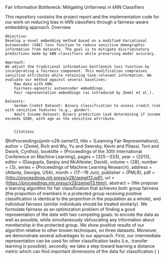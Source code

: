Fair Information Bottleneck: Mitigating Unfairness in kNN Classifiers

This repository contains the project report and the implementation code for our work on reducing bias in kNN classifiers through a fairness-aware embedding approach.
Overview

    Objective:
    Develop a novel embedding method based on a modified Variational Autoencoder (VAE) loss function to reduce sensitive demographic information from datasets. The goal is to mitigate discriminatory predictions made by kNN classifiers while preserving model accuracy.

    Approach:
    We adjust the traditional information bottleneck loss function by incorporating a fairness component. This modification compresses sensitive attributes while retaining task-relevant information. We evaluate our method against several baselines:
        Raw data with kNN.
        Fairness-agnostic autoencoder embeddings.
        Fair representation embeddings (as introduced by Zemel et al.).

    Datasets:
        German Credit Dataset: Binary classification to assess credit risk with sensitive features (e.g., gender).
        Adult Income Dataset: Binary prediction task determining if income exceeds $50K, with age as the sensitive attribute.
        
        
        Citations
        
        
@InProceedings{pmlr-v28-zemel13,
  title = 	 {Learning Fair Representations},
  author = 	 {Zemel, Rich and Wu, Yu and Swersky, Kevin and Pitassi, Toni and Dwork, Cynthia},
  booktitle = 	 {Proceedings of the 30th International Conference on Machine Learning},
  pages = 	 {325--333},
  year = 	 {2013},
  editor = 	 {Dasgupta, Sanjoy and McAllester, David},
  volume = 	 {28},
  number =       {3},
  series = 	 {Proceedings of Machine Learning Research},
  address = 	 {Atlanta, Georgia, USA},
  month = 	 {17--19 Jun},
  publisher =    {PMLR},
  pdf = 	 {http://proceedings.mlr.press/v28/zemel13.pdf},
  url = 	 {https://proceedings.mlr.press/v28/zemel13.html},
  abstract = 	 {We propose a learning algorithm for fair classification that achieves both group fairness (the proportion of members in a protected group receiving positive classification is identical to the proportion in the population as a  whole), and individual fairness (similar individuals should be treated similarly).  We formulate fairness as an optimization problem of finding a  good representation of the data with two competing goals: to encode the data as well as possible, while simultaneously obfuscating any information about membership in the protected group.  We show positive results of our algorithm relative to other known techniques, on three datasets.  Moreover, we demonstrate several advantages to our approach.  First, our intermediate representation can be used for other classification tasks (i.e., transfer  learning is possible); secondly, we take a step toward learning a distance metric which can find important dimensions of the data for classification.}
}

